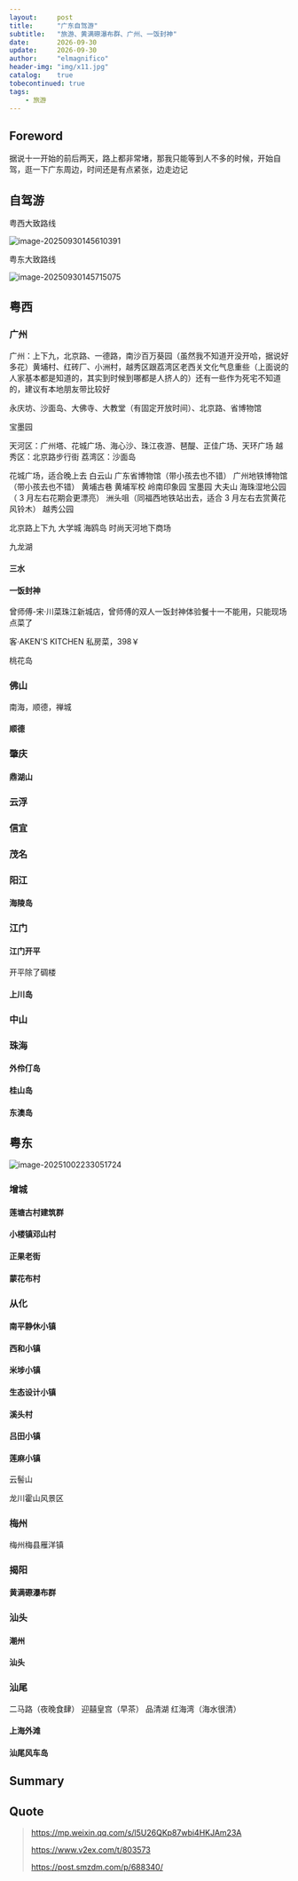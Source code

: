 ```yaml
---
layout:     post
title:      "广东自驾游"
subtitle:   "旅游、黄满磜瀑布群、广州、一饭封神"
date:       2026-09-30
update:     2026-09-30
author:     "elmagnifico"
header-img: "img/x11.jpg"
catalog:    true
tobecontinued: true
tags:
    - 旅游
---
```


## Foreword

据说十一开始的前后两天，路上都非常堵，那我只能等到人不多的时候，开始自驾，逛一下广东周边，时间还是有点紧张，边走边记



## 自驾游

粤西大致路线

![image-20250930145610391](https://img.elmagnifico.tech/static/upload/elmagnifico/20250930145610443.png)

粤东大致路线

![image-20250930145715075](https://img.elmagnifico.tech/static/upload/elmagnifico/20250930145715142.png)



## 粤西

### 广州

广州：上下九，北京路、一德路，南沙百万葵园（虽然我不知道开没开哈，据说好多花）黄埔村、红砖厂、小洲村，越秀区跟荔湾区老西关文化气息重些（上面说的人家基本都是知道的，其实到时候到哪都是人挤人的）还有一些作为死宅不知道的，建议有本地朋友带比较好



永庆坊、沙面岛、大佛寺、大教堂（有固定开放时间）、北京路、省博物馆

宝墨园

天河区：广州塔、花城广场、海心沙、珠江夜游、琶醍、正佳广场、天环广场
越秀区：北京路步行街
荔湾区：沙面岛

花城广场，适合晚上去
白云山
广东省博物馆（带小孩去也不错）
广州地铁博物馆（带小孩去也不错）
黄埔古巷
黄埔军校
岭南印象园
宝墨园
大夫山
海珠湿地公园（ 3 月左右花期会更漂亮）
洲头咀（同福西地铁站出去，适合 3 月左右去赏黄花风铃木）
越秀公园

北京路上下九
大学城
海鸥岛
时尚天河地下商场

九龙湖

#### 三水



#### 一饭封神

曾师傅-宋·川菜珠江新城店，曾师傅的双人一饭封神体验餐十一不能用，只能现场点菜了



客·AKEN'S KITCHEN 私房菜，398￥

















桃花岛





### 佛山

南海，顺德，禅城

#### 顺德





### 肇庆



#### 鼎湖山



### 云浮



### 信宜



### 茂名



### 阳江

#### 海陵岛



### 江门



#### 江门开平

开平除了碉楼

#### 上川岛







### 中山





### 珠海

#### 外伶仃岛



#### 桂山岛



#### 东澳岛

## 粤东

![image-20251002233051724](https://img.elmagnifico.tech/static/upload/elmagnifico/202510022330124.png)

### 增城

#### 莲塘古村建筑群

#### 小楼镇邓山村

#### 正果老街

#### 蒙花布村

### 从化

#### 南平静休小镇

#### 西和小镇

#### 米埗小镇

#### 生态设计小镇

#### 溪头村

#### 吕田小镇

#### 莲麻小镇



云髻山



龙川霍山风景区



### 梅州

梅州梅县雁洋镇

### 揭阳



#### 黄满磜瀑布群

### 汕头

#### 潮州

#### 汕头

### 汕尾

二马路（夜晚食肆）
迎囍皇宫（早茶）
品清湖
红海湾（海水很清）



#### 上海外滩



#### 汕尾风车岛





## Summary



## Quote

> https://mp.weixin.qq.com/s/l5U26QKp87wbi4HKJAm23A
>
> https://www.v2ex.com/t/803573
>
> https://post.smzdm.com/p/688340/

